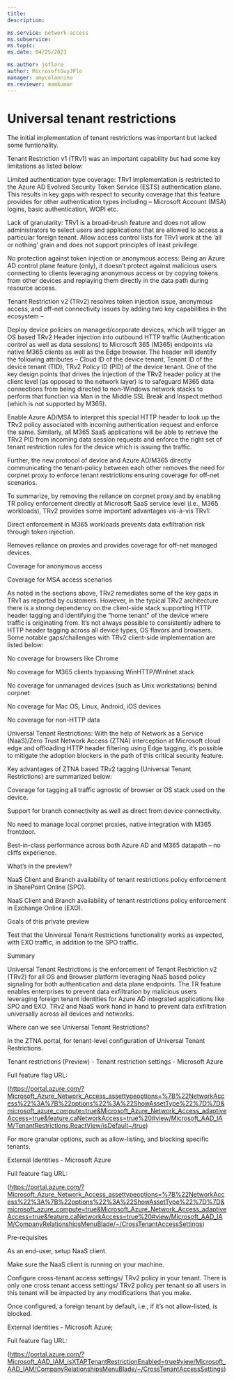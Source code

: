 ```yaml
---
title: 
description: 

ms.service: network-access
ms.subservice: 
ms.topic: 
ms.date: 04/25/2023

ms.author: joflore
author: MicrosoftGuyJFlo
manager: amycolannino
ms.reviewer: mamkumar
---
```

# Universal tenant restrictions

The initial implementation of tenant restrictions was important but lacked some funtionality. 

Tenant Restriction v1 (TRv1) was an important capability but had some key limitations as listed below: 

Limited authentication type coverage: TRv1 implementation is restricted to the Azure AD Evolved Security Token Service (ESTS) authentication plane. This results in key gaps with respect to security coverage that this feature provides for other authentication types including – Microsoft Account (MSA) logins, basic authentication, WOPI etc. 

Lack of granularity: TRv1 is a broad-brush feature and does not allow administrators to select users and applications that are allowed to access a particular foreign tenant. Allow access control lists for TRv1 work at the ‘all or nothing’ grain and does not support principles of least privilege. 

No protection against token injection or anonymous access: Being an Azure AD control plane feature (only), it doesn’t protect against malicious users connecting to clients leveraging anonymous access or by copying tokens from other devices and replaying them directly in the data path during resource access. 

Tenant Restriction v2 (TRv2) resolves token injection issue, anonymous access, and off-net connectivity issues by adding two key capabilities in the ecosystem – 

Deploy device policies on managed/corporate devices, which will trigger an OS based TRv2 Header injection into outbound HTTP traffic (Authentication control as well as data sessions) to Microsoft 365 (M365) endpoints via native M365 clients as well as the Edge browser. The header will identify the following attributes – Cloud ID of the device tenant, Tenant ID of the device tenant (TID), TRv2 Policy ID (PID) of the device tenant. One of the key design points that drives the injection of the TRv2 header policy at the client level (as opposed to the network layer) is to safeguard M365 data connections from being directed to non-Windows network stacks to perform that function via Man in the Middle SSL Break and Inspect method (which is not supported by M365). 

Enable Azure AD/MSA to interpret this special HTTP header to look up the TRv2 policy associated with incoming authentication request and enforce the same. Similarly, all M365 SaaS applications will be able to retrieve the TRv2 PID from incoming data session requests and enforce the right set of tenant restriction rules for the device which is issuing the traffic. 

Further, the new protocol of device and Azure AD/M365 directly communicating the tenant-policy between each other removes the need for corpnet proxy to enforce tenant restrictions ensuring coverage for off-net scenarios.  

To summarize, by removing the reliance on corpnet proxy and by enabling TR policy enforcement directly at Microsoft SaaS service level (i.e., M365 workloads), TRv2 provides some important advantages vis-à-vis TRv1: 

Direct enforcement in M365 workloads prevents data exfiltration risk through token injection. 

Removes reliance on proxies and provides coverage for off-net managed devices. 

Coverage for anonymous access 

Coverage for MSA access scenarios 

As noted in the sections above, TRv2 remediates some of the key gaps in TRv1 as reported by customers. However, in the typical TRv2 architecture there is a strong dependency on the client-side stack supporting HTTP header tagging and identifying the “home tenant” of the device where traffic is originating from. It’s not always possible to consistently adhere to HTTP header tagging across all device types, OS flavors and browsers. Some notable gaps/challenges with TRv2 client-side implementation are listed below: 

No coverage for browsers like Chrome 

No coverage for M365 clients bypassing WinHTTP/WinInet stack 

No coverage for unmanaged devices (such as Unix workstations) behind corpnet 

No coverage for Mac OS, Linux, Android, iOS devices 

No coverage for non-HTTP data 

Universal Tenant Restrictions: With the help of Network as a Service (NaaS)/Zero Trust Network Access (ZTNA) interception at Microsoft cloud edge and offloading HTTP header filtering using Edge tagging, it’s possible to mitigate the adoption blockers in the path of this critical security feature. 

Key advantages of ZTNA based TRv2 tagging (Universal Tenant Restrictions) are summarized below: 

Coverage for tagging all traffic agnostic of browser or OS stack used on the device. 

Support for branch connectivity as well as direct from device connectivity. 

No need to manage local corpnet proxies, native integration with M365 frontdoor. 

Best-in-class performance across both Azure AD and M365 datapath – no cliffs experience. 

What’s in the preview? 

NaaS Client and Branch availability of tenant restrictions policy enforcement in SharePoint Online (SPO). 

NaaS Client and Branch availability of tenant restrictions policy enforcement in Exchange Online (EXO). 

Goals of this private preview 

Test that the Universal Tenant Restrictions functionality works as expected, with EXO traffic, in addition to the SPO traffic.  

Summary 

Universal Tenant Restrictions is the enforcement of Tenant Restriction v2 (TRv2) for all OS and Browser platform leveraging NaaS based policy signaling for both authentication and data plane endpoints. The TR feature enables enterprises to prevent data exfiltration by malicious users leveraging foreign tenant identities for Azure AD integrated applications like SPO and EXO. TRv2 and NaaS work hand in hand to prevent data exfiltration universally across all devices and networks.  

Where can we see Universal Tenant Restrictions? 

In the ZTNA portal, for tenant-level configuration of Universal Tenant Restrictions. 

Tenant restrictions (Preview) - Tenant restriction settings - Microsoft Azure 

Full feature flag URL: 

(https://portal.azure.com/?Microsoft_Azure_Network_Access_assettypeoptions=%7B%22NetworkAccess%22%3A%7B%22options%22%3A%22ShowAssetType%22%7D%7D&microsoft_azure_compute=true&Microsoft_Azure_Network_Access_adaptiveAccess=true&feature.caNetworkAccess=true%20#view/Microsoft_AAD_IAM/TenantRestrictions.ReactView/isDefault~/true)  

For more granular options, such as allow-listing, and blocking specific tenants. 

External Identities - Microsoft Azure 

Full feature flag URL: 

(https://portal.azure.com/?Microsoft_Azure_Network_Access_assettypeoptions=%7B%22NetworkAccess%22%3A%7B%22options%22%3A%22ShowAssetType%22%7D%7D&microsoft_azure_compute=true&Microsoft_Azure_Network_Access_adaptiveAccess=true&feature.caNetworkAccess=true%20#view/Microsoft_AAD_IAM/CompanyRelationshipsMenuBlade/~/CrossTenantAccessSettings) 

Pre-requisites 

As an end-user, setup NaaS client. 

Make sure the NaaS client is running on your machine.  

Configure cross-tenant access settings/ TRv2 policy in your tenant. There is only one cross tenant access settings/ TRv2 policy per tenant so all users in this tenant will be impacted by any modifications that you make.  

Once configured, a foreign tenant by default, i.e., if it’s not allow-listed, is blocked.  

External Identities - Microsoft Azure;  

Full feature flag URL: 

(https://portal.azure.com/?Microsoft_AAD_IAM_isXTAPTenantRestrictionEnabled=true#view/Microsoft_AAD_IAM/CompanyRelationshipsMenuBlade/~/CrossTenantAccessSettings) 